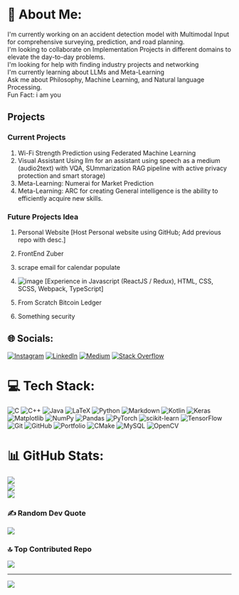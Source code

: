 <!-- # Personal-Website -->
<!-- Repo for personal website -->
# 💫 About Me:
I'm currently working on an accident detection model with Multimodal Input for comprehensive surveying, prediction, and road planning. <br>I'm looking to collaborate on Implementation Projects in different domains to elevate the day-to-day problems.<br>I'm looking for help with finding industry projects and networking<br>I'm currently learning about LLMs and Meta-Learning<br>Ask me about Philosophy, Machine Learning, and Natural language Processing.<br>Fun Fact: i am you

## Projects
### Current Projects
1. Wi-Fi Strength Prediction using Federated Machine Learning
2. Visual Assistant Using llm for an assistant using speech as a medium (audio2text) with VQA, SUmmarization RAG pipeline with active privacy protection and smart storage) 
3. Meta-Learning: Numerai for Market Prediction
4. Meta-Learning: ARC for creating General intelligence is the ability to efficiently acquire new skills.

### Future Projects Idea
1. Personal Website [Host Personal website using GitHub; Add previous repo with desc.]
2. FrontEnd Zuber
3. scrape email for calendar populate
4. ![image](https://github.com/user-attachments/assets/1a4b1cb7-1405-4b84-843e-e60b6c692ee3) [Experience in Javascript (ReactJS / Redux), HTML, CSS, SCSS, Webpack, TypeScript]
5. From Scratch Bitcoin Ledger

7. Something security

## 🌐 Socials:
[![Instagram](https://img.shields.io/badge/Instagram-%23E4405F.svg?logo=Instagram&logoColor=white)](https://instagram.com/l.akshay137) [![LinkedIn](https://img.shields.io/badge/LinkedIn-%230077B5.svg?logo=linkedin&logoColor=white)](https://linkedin.com/in/lakshay-kumar-57923b229) [![Medium](https://img.shields.io/badge/Medium-12100E?logo=medium&logoColor=white)](https://medium.com/@qwYash) [![Stack Overflow](https://img.shields.io/badge/-Stackoverflow-FE7A16?logo=stack-overflow&logoColor=white)](https://stackoverflow.com/users/l.akshay137) 

# 💻 Tech Stack:
![C](https://img.shields.io/badge/c-%2300599C.svg?style=for-the-badge&logo=c&logoColor=white) ![C++](https://img.shields.io/badge/c++-%2300599C.svg?style=for-the-badge&logo=c%2B%2B&logoColor=white) ![Java](https://img.shields.io/badge/java-%23ED8B00.svg?style=for-the-badge&logo=openjdk&logoColor=white) ![LaTeX](https://img.shields.io/badge/latex-%23008080.svg?style=for-the-badge&logo=latex&logoColor=white) ![Python](https://img.shields.io/badge/python-3670A0?style=for-the-badge&logo=python&logoColor=ffdd54) ![Markdown](https://img.shields.io/badge/markdown-%23000000.svg?style=for-the-badge&logo=markdown&logoColor=white) ![Kotlin](https://img.shields.io/badge/kotlin-%237F52FF.svg?style=for-the-badge&logo=kotlin&logoColor=white) ![Keras](https://img.shields.io/badge/Keras-%23D00000.svg?style=for-the-badge&logo=Keras&logoColor=white) ![Matplotlib](https://img.shields.io/badge/Matplotlib-%23ffffff.svg?style=for-the-badge&logo=Matplotlib&logoColor=black) ![NumPy](https://img.shields.io/badge/numpy-%23013243.svg?style=for-the-badge&logo=numpy&logoColor=white) ![Pandas](https://img.shields.io/badge/pandas-%23150458.svg?style=for-the-badge&logo=pandas&logoColor=white) ![PyTorch](https://img.shields.io/badge/PyTorch-%23EE4C2C.svg?style=for-the-badge&logo=PyTorch&logoColor=white) ![scikit-learn](https://img.shields.io/badge/scikit--learn-%23F7931E.svg?style=for-the-badge&logo=scikit-learn&logoColor=white) ![TensorFlow](https://img.shields.io/badge/TensorFlow-%23FF6F00.svg?style=for-the-badge&logo=TensorFlow&logoColor=white) ![Git](https://img.shields.io/badge/git-%23F05033.svg?style=for-the-badge&logo=git&logoColor=white) ![GitHub](https://img.shields.io/badge/github-%23121011.svg?style=for-the-badge&logo=github&logoColor=white) ![Portfolio](https://img.shields.io/badge/Portfolio-%23000000.svg?style=for-the-badge&logo=firefox&logoColor=#FF7139) ![CMake](https://img.shields.io/badge/CMake-%23008FBA.svg?style=for-the-badge&logo=cmake&logoColor=white) ![MySQL](https://img.shields.io/badge/mysql-4479A1.svg?style=for-the-badge&logo=mysql&logoColor=white) ![OpenCV](https://img.shields.io/badge/opencv-%23white.svg?style=for-the-badge&logo=opencv&logoColor=white)
# 📊 GitHub Stats:
![](https://github-readme-stats.vercel.app/api?username=LunarLynxLima&theme=solarized-dark&hide_border=false&include_all_commits=false&count_private=false)<br/>
![](https://github-readme-streak-stats.herokuapp.com/?user=LunarLynxLima&theme=solarized-dark&hide_border=false)<br/>
![](https://github-readme-stats.vercel.app/api/top-langs/?username=LunarLynxLima&theme=solarized-dark&hide_border=false&include_all_commits=false&count_private=false&layout=compact)

### ✍️ Random Dev Quote
![](https://quotes-github-readme.vercel.app/api?type=horizontal&theme=tokyonight)

### 🔝 Top Contributed Repo
![](https://github-contributor-stats.vercel.app/api?username=LunarLynxLima&limit=5&theme=tokyonight&combine_all_yearly_contributions=true)

---
[![](https://visitcount.itsvg.in/api?id=LunarLynxLima&icon=5&color=0)](https://visitcount.itsvg.in)

<!-- Proudly created with GPRM ( https://gprm.itsvg.in ) -->

